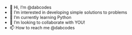 - 👋 Hi, I’m @dabcodes
- 👀 I’m interested in developing simple solutions to problems
- 🌱 I’m currently learning Python
- 💞️ I’m looking to collaborate with YOU!
- 📫 How to reach me @dabcodes

<!---
dabcodes/dabcodes is a ✨ special ✨ repository because its `README.md` (this file) appears on your GitHub profile.
You can click the Preview link to take a look at your changes.
--->
